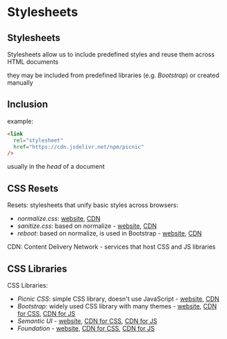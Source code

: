 # Stylesheets

## Stylesheets

Stylesheets allow us to include predefined styles and reuse them across HTML documents

they may be included from predefined libraries (e.g. _Bootstrap_) or created manually

## Inclusion

example:

```html
<link
  rel="stylesheet"
  href="https://cdn.jsdelivr.net/npm/picnic"
/>
```

usually in the _head_ of a document

## CSS Resets

Resets: stylesheets that unify basic styles across browsers:

- _normalize.css_: [website](https://necolas.github.io/normalize.css/), [CDN](https://cdn.jsdelivr.net/npm/normalize.css/normalize.css)
- _sanitize.css_: based on normalize - [website](https://csstools.github.io/sanitize.css/), [CDN](https://cdn.jsdelivr.net/npm/sanitize.css/sanitize.css)
- _reboot_: based on normalize, is used in Bootstrap - [website](https://getbootstrap.com/docs/4.0/content/reboot/), [CDN](https://cdn.jsdelivr.net/npm/bootstrap/dist/css/bootstrap-reboot.css)

CDN: Content Delivery Network - services that host CSS and JS libraries

## CSS Libraries

CSS Libraries:

- _Picnic CSS_: simple CSS library, doesn't use JavaScript - [website](https://picnicss.com/), [CDN](https://cdn.jsdelivr.net/npm/picnic)
- _Bootstrap_: widely used CSS library with many themes - [website](https://getbootstrap.com/), [CDN for CSS](https://cdn.jsdelivr.net/npm/bootstrap/dist/css/bootstrap.css), [CDN for JS](https://cdn.jsdelivr.net/npm/bootstrap/dist/js/bootstrap.js)
- _Semantic UI_ - [website](https://semantic-ui.com), [CDN for CSS](https://cdn.jsdelivr.net/npm/semantic-ui/dist/semantic.css), [CDN for JS](https://cdn.jsdelivr.net/npm/semantic-ui@2.4.2/dist/semantic.js)
- _Foundation_ - [website](https://get.foundation/sites/docs/), [CDN for CSS](https://cdn.jsdelivr.net/npm/foundation-sites/dist/css/foundation.css), [CDN for JS](https://cdn.jsdelivr.net/npm/foundation-sites/dist/js/foundation.js)

<!--

https://picnicss.com/ (Einträge in der Navbar sind buttons, kein JS)
https://milligram.io/ (keine navbar, verwendet class="button")
http://getskeleton.com/ (keine navbar)
https://github.com/mdipierro/no.css
https://getbootstrap.com/
-->
